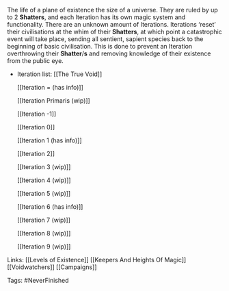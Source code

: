 The life of a plane of existence the size of a universe. They are ruled by up to 2 **Shatters**, and each Iteration has its own magic system and functionality. There are an unknown amount of Iterations. Iterations ‘reset’ their civilisations at the whim of their **Shatters**, at which point a catastrophic event will take place, sending all sentient, sapient species back to the beginning of basic civilisation. This is done to prevent an Iteration overthrowing their **Shatter**/**s** and removing knowledge of their existence from the public eye.

* Iteration list:
     [[The True Void]]

     [[Iteration = (has info)]]

     [[Iteration Primaris (wip)]]

     [[Iteration -1]]

     [[Iteration 0]]

     [[Iteration 1 (has info)]]

     [[Iteration 2]]

     [[Iteration 3 (wip)]]

     [[Iteration 4 (wip)]]

     [[Iteration 5 (wip)]]

     [[Iteration 6 (has info)]]

     [[Iteration 7 (wip)]]

     [[Iteration 8 (wip)]]

     [[Iteration 9 (wip)]]

Links:
[[Levels of Existence]] [[Keepers And Heights Of Magic]] [[Voidwatchers]] [[Campaigns]]

Tags:
#NeverFinished 
